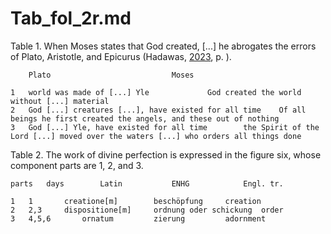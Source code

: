 # Tab_fol_2r.md

Table 1. When Moses states that God created, [...] he abrogates the errors of Plato, Aristotle, and Epicurus (Hadawas, [2023](), p. ).
~~~
	Plato							Moses

1	world was made of [...] Yle				God created the world without [...] material
2	God [...] creatures [...], have existed for all time	Of all beings he first created the angels, and these out of nothing
3	God [...] Yle, have existed for all time		the Spirit of the Lord [...] moved over the waters [...] who orders all things done
~~~

Table 2. The work of divine perfection is expressed in the figure six, whose component parts are 1, 2, and 3.
~~~
parts 	days		Latin			ENHG			Engl. tr.

1	1		creatione[m]		beschöpfung		creation
2	2,3		dispositione[m]		ordnung oder schickung	order
3	4,5,6		ornatum			zierung			adornment
~~~
